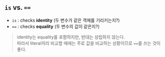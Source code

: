 ## `is` vs. `==`
- `is` : checks **identity** (두 변수가 같은 객체를 기리키는지?)
- `==` : checks **equality** (두 변수의 값이 같은지?)
> identity는 equality를 포함하지만, 반대는 성립하지 않는다.   
> 따라서 literal끼리 비교할 때에는 주로 값을 비교하는 상황이므로 `==`를 쓰는 것이 좋다.